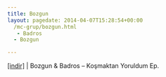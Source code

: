 ```yaml
---
title: Bozgun
layout: pagedate: 2014-04-07T15:28:54+00:00
  /mc-grup/bozgun.html
   - Badros
  - Bozgun

---
```

<a href="https://cloud.mail.ru/public/b8ea3b42c4d4/Bozgun%20%26%20Badros%20-%20Kosmaktan%20Yoruldum%20EP" target="_blank">[indir]</a> | Bozgun & Badros &#8211; Koşmaktan Yoruldum Ep.